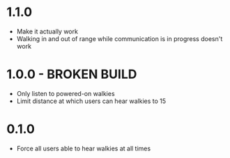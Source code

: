 # 1.1.0
- Make it actually work
- Walking in and out of range while communication is in progress doesn't work

# 1.0.0 - BROKEN BUILD
- Only listen to powered-on walkies
- Limit distance at which users can hear walkies to 15

# 0.1.0
- Force all users able to hear walkies at all times